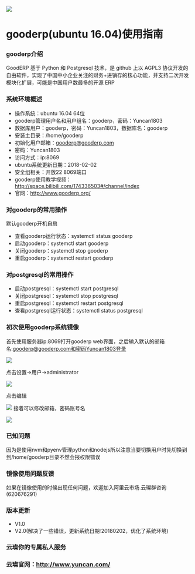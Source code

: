 ![](http://upload-images.jianshu.io/upload_images/3778244-fc41309975dd0169.png?imageMogr2/auto-orient/strip%7CimageView2/2/w/1240)

# gooderp(ubuntu 16.04)使用指南

### gooderp介绍

GoodERP 基于 Python 和 Postgresql 技术，是 github 上以 AGPL3 协议开发的自由软件，实现了中国中小企业关注的财务+进销存的核心功能，并支持二次开发模块化扩展，可能是中国用户数最多的开源 ERP

### 系统环境概述

- 操作系统：ubuntu 16.04 64位 
- gooderp管理用户名和用户组名：gooderp，密码：Yuncan1803
- 数据库用户：gooderp，密码：Yuncan1803，数据库名：gooderp
- 安装主目录：/home/gooderp
- 初始化用户邮箱：gooderp@gooderp.com
- 密码：Yuncan1803
- 访问方式：ip:8069
- ubuntu系统更新日期：2018-02-02 
- 安全组相关：开放22 8069端口
- gooderp使用教学视频：http://space.bilibili.com/174336503#/channel/index 
- 官网：http://www.gooderp.org/ 

### 对gooderp的常用操作

默认gooderp开机自启

- 查看gooderp运行状态：systemctl status gooderp
- 启动gooderp：systemctl start gooderp
- 关闭gooderp：systemctl stop gooderp
- 重启gooderp：systemctl restart gooderp


### 对postgresql的常用操作

- 启动postgresql：systemctl start postgresql
- 关闭postgresql：systemctl stop postgresql
- 重启postgresql：systemctl restart postgresql
- 查看postgresql运行状态：systemctl status postgresql

### 初次使用gooderp系统镜像

首先使用服务器ip:8069打开gooderp web界面，之后输入默认的邮箱名:gooderp@gooderp.com和密码Yuncan1803登录

![](http://upload-images.jianshu.io/upload_images/3778244-83070c35009ceb13.png?imageMogr2/auto-orient/strip%7CimageView2/2/w/720)

点击设置->用户->administrator

![](http://upload-images.jianshu.io/upload_images/3778244-1d428d8a1e804a4e.png?imageMogr2/auto-orient/strip%7CimageView2/2/w/720)

点击编辑

![](http://upload-images.jianshu.io/upload_images/3778244-c3cdbc7018483529.png?imageMogr2/auto-orient/strip%7CimageView2/2/w/720)
接着可以修改邮箱，密码账号名

![](http://upload-images.jianshu.io/upload_images/3778244-ad234df72ff92c0f.png?imageMogr2/auto-orient/strip%7CimageView2/2/w/720)

### 已知问题

因为是使用nvm和pyenv管理python和nodejs所以注意当要切换用户时先切换到到/home/gooderp目录不然会报权限错误 

### 镜像使用问题反馈

如果在镜像使用的时候出现任何问题，欢迎加入阿里云市场.云璨群咨询(620676291)

### 版本更新

- V1.0
- V2.0(解决了一些错误，更新系统日期:20180202，优化了系统环境)

### 云璨你的专属私人服务
### 云璨官网：http://www.yuncan.com/ 

